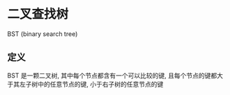 # 二叉查找树

BST (binary search tree)

## 定义

BST 是一颗二叉树, 其中每个节点都含有一个可以比较的键, 且每个节点的键都大于其左子树中的任意节点的键, 小于右子树的任意节点的键





